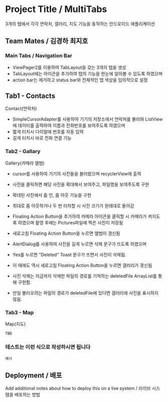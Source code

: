 # Project Title / MultiTabs

3개의 탭에서 각각 연락처, 갤러리, 지도 기능을 동작하는 안드로이드 애플리케이션

## Team Mates / 김경하 최지호

### Main Tabs / Navigation Bar

* ViewPager2를 이용하여 TabLayout을 갖는 3개의 탭을 생성
* TabLayout에는 아이콘을 추가하여 탭의 기능을 한눈에 알아볼 수 있도록 하였으며
* action bar는 제거하고 status bar와 전체적인 앱 색상을 임의적으로 설정

## Tab1 - Contacts

Contact(연락처)

* SimpleCursorAdapter를 사용하여 기기의 저장소에서 연락처를 불러와 ListView에 데이터를 출력하여 이름과 전화번호를 보여주도록 하였으며
* 짧게 터치시 다이얼에 번호를 자동 입력
* 길게 터치시 바로 전화 연결 기능

### Tab2 - Gallary

Gallery(카메라 앨범)

* cursor를 사용하여 기기의 사진들을 불러왔으며 recyclerView에 출력
* 사진을 클릭하면 해당 사진을 확대해서 보여주고, 파일명을 보여주도록 구현
* 확대된 사진에서 줌 인, 줌 아웃 기능을 구현
* 최대로 줌 아웃하거나 두 번 터치할 시 사진 크기가 원래대로 돌아감
* Floating Action Button을 추가하여 카메라 아이콘을 클릭할 시 카메라가 켜지도록 하였으며 촬영 후에는 Pictures파일에 찍은 사진이 저장됨
* 새로고침 Floating Action Button을 누르면 앨범이 갱신됨
* AlertDialog를 사용하여 사진을 길게 누르면 삭제 문구가 뜨도록 하였으며
* Yes를 누르면 "Deleted" Toast 문구가 뜨면서 사진이 삭제됨.
* 이 때에도 역시 새로고침 Floating Action Button을 누르면 갤러리가 갱신됨

* 사진 삭제는 지금까지 삭제한 파일의 경로를 기억하는 deletedFile ArrayList를 통해 구현함.
* 만일 불러오려는 파일의 경로가 deletedFile에 있다면 갤러리에 사진을 표시하지 않음.

### Tab3 - Map

Map(지도)
```
TBD
```

### 테스트는 이런 식으로 작성하시면 됩니다

```
예시
```

## Deployment / 배포

Add additional notes about how to deploy this on a live system / 라이브 시스템을 배포하는 방법
